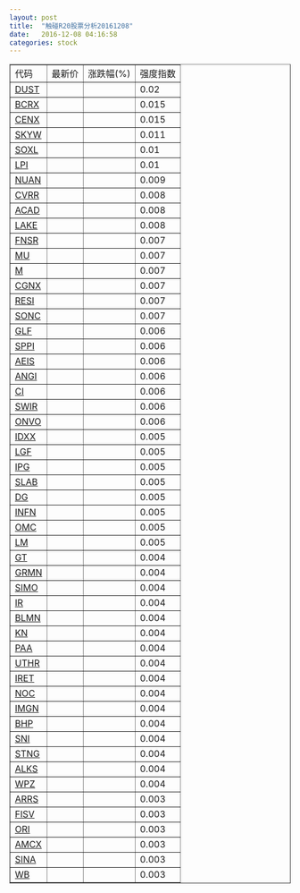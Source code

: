 ```yaml
---
layout: post
title:  "触碰R20股票分析20161208"
date:   2016-12-08 04:16:58
categories: stock
---
```

<script type="text/javascript">
var stockList = []
stockList.push('gb_dust');
stockList.push('gb_bcrx');
stockList.push('gb_cenx');
stockList.push('gb_skyw');
stockList.push('gb_soxl');
stockList.push('gb_lpi');
stockList.push('gb_nuan');
stockList.push('gb_cvrr');
stockList.push('gb_acad');
stockList.push('gb_lake');
stockList.push('gb_fnsr');
stockList.push('gb_mu');
stockList.push('gb_m');
stockList.push('gb_cgnx');
stockList.push('gb_resi');
stockList.push('gb_sonc');
stockList.push('gb_glf');
stockList.push('gb_sppi');
stockList.push('gb_aeis');
stockList.push('gb_angi');
stockList.push('gb_ci');
stockList.push('gb_swir');
stockList.push('gb_onvo');
stockList.push('gb_idxx');
stockList.push('gb_lgf');
stockList.push('gb_ipg');
stockList.push('gb_slab');
stockList.push('gb_dg');
stockList.push('gb_infn');
stockList.push('gb_omc');
stockList.push('gb_lm');
stockList.push('gb_gt');
stockList.push('gb_grmn');
stockList.push('gb_simo');
stockList.push('gb_ir');
stockList.push('gb_blmn');
stockList.push('gb_kn');
stockList.push('gb_paa');
stockList.push('gb_uthr');
stockList.push('gb_iret');
stockList.push('gb_noc');
stockList.push('gb_imgn');
stockList.push('gb_bhp');
stockList.push('gb_sni');
stockList.push('gb_stng');
stockList.push('gb_alks');
stockList.push('gb_wpz');
stockList.push('gb_arrs');
stockList.push('gb_fisv');
stockList.push('gb_ori');
stockList.push('gb_amcx');
stockList.push('gb_sina');
stockList.push('gb_wb');
</script>

<table border="1">
 <tr>
 <td>代码</td>
  <td>最新价</td>
  <td>涨跌幅(%)</td>
 <td>强度指数</td>
</tr>
  <tr id="dust"><td><a href="http://stock.finance.sina.com.cn/usstock/quotes/DUST.html" target="_blank">DUST</a></td><td></td><td></td><td>0.02</td></tr>
  <tr id="bcrx"><td><a href="http://stock.finance.sina.com.cn/usstock/quotes/BCRX.html" target="_blank">BCRX</a></td><td></td><td></td><td>0.015</td></tr>
  <tr id="cenx"><td><a href="http://stock.finance.sina.com.cn/usstock/quotes/CENX.html" target="_blank">CENX</a></td><td></td><td></td><td>0.015</td></tr>
  <tr id="skyw"><td><a href="http://stock.finance.sina.com.cn/usstock/quotes/SKYW.html" target="_blank">SKYW</a></td><td></td><td></td><td>0.011</td></tr>
  <tr id="soxl"><td><a href="http://stock.finance.sina.com.cn/usstock/quotes/SOXL.html" target="_blank">SOXL</a></td><td></td><td></td><td>0.01</td></tr>
  <tr id="lpi"><td><a href="http://stock.finance.sina.com.cn/usstock/quotes/LPI.html" target="_blank">LPI</a></td><td></td><td></td><td>0.01</td></tr>
  <tr id="nuan"><td><a href="http://stock.finance.sina.com.cn/usstock/quotes/NUAN.html" target="_blank">NUAN</a></td><td></td><td></td><td>0.009</td></tr>
  <tr id="cvrr"><td><a href="http://stock.finance.sina.com.cn/usstock/quotes/CVRR.html" target="_blank">CVRR</a></td><td></td><td></td><td>0.008</td></tr>
  <tr id="acad"><td><a href="http://stock.finance.sina.com.cn/usstock/quotes/ACAD.html" target="_blank">ACAD</a></td><td></td><td></td><td>0.008</td></tr>
  <tr id="lake"><td><a href="http://stock.finance.sina.com.cn/usstock/quotes/LAKE.html" target="_blank">LAKE</a></td><td></td><td></td><td>0.008</td></tr>
  <tr id="fnsr"><td><a href="http://stock.finance.sina.com.cn/usstock/quotes/FNSR.html" target="_blank">FNSR</a></td><td></td><td></td><td>0.007</td></tr>
  <tr id="mu"><td><a href="http://stock.finance.sina.com.cn/usstock/quotes/MU.html" target="_blank">MU</a></td><td></td><td></td><td>0.007</td></tr>
  <tr id="m"><td><a href="http://stock.finance.sina.com.cn/usstock/quotes/M.html" target="_blank">M</a></td><td></td><td></td><td>0.007</td></tr>
  <tr id="cgnx"><td><a href="http://stock.finance.sina.com.cn/usstock/quotes/CGNX.html" target="_blank">CGNX</a></td><td></td><td></td><td>0.007</td></tr>
  <tr id="resi"><td><a href="http://stock.finance.sina.com.cn/usstock/quotes/RESI.html" target="_blank">RESI</a></td><td></td><td></td><td>0.007</td></tr>
  <tr id="sonc"><td><a href="http://stock.finance.sina.com.cn/usstock/quotes/SONC.html" target="_blank">SONC</a></td><td></td><td></td><td>0.007</td></tr>
  <tr id="glf"><td><a href="http://stock.finance.sina.com.cn/usstock/quotes/GLF.html" target="_blank">GLF</a></td><td></td><td></td><td>0.006</td></tr>
  <tr id="sppi"><td><a href="http://stock.finance.sina.com.cn/usstock/quotes/SPPI.html" target="_blank">SPPI</a></td><td></td><td></td><td>0.006</td></tr>
  <tr id="aeis"><td><a href="http://stock.finance.sina.com.cn/usstock/quotes/AEIS.html" target="_blank">AEIS</a></td><td></td><td></td><td>0.006</td></tr>
  <tr id="angi"><td><a href="http://stock.finance.sina.com.cn/usstock/quotes/ANGI.html" target="_blank">ANGI</a></td><td></td><td></td><td>0.006</td></tr>
  <tr id="ci"><td><a href="http://stock.finance.sina.com.cn/usstock/quotes/CI.html" target="_blank">CI</a></td><td></td><td></td><td>0.006</td></tr>
  <tr id="swir"><td><a href="http://stock.finance.sina.com.cn/usstock/quotes/SWIR.html" target="_blank">SWIR</a></td><td></td><td></td><td>0.006</td></tr>
  <tr id="onvo"><td><a href="http://stock.finance.sina.com.cn/usstock/quotes/ONVO.html" target="_blank">ONVO</a></td><td></td><td></td><td>0.006</td></tr>
  <tr id="idxx"><td><a href="http://stock.finance.sina.com.cn/usstock/quotes/IDXX.html" target="_blank">IDXX</a></td><td></td><td></td><td>0.005</td></tr>
  <tr id="lgf"><td><a href="http://stock.finance.sina.com.cn/usstock/quotes/LGF.html" target="_blank">LGF</a></td><td></td><td></td><td>0.005</td></tr>
  <tr id="ipg"><td><a href="http://stock.finance.sina.com.cn/usstock/quotes/IPG.html" target="_blank">IPG</a></td><td></td><td></td><td>0.005</td></tr>
  <tr id="slab"><td><a href="http://stock.finance.sina.com.cn/usstock/quotes/SLAB.html" target="_blank">SLAB</a></td><td></td><td></td><td>0.005</td></tr>
  <tr id="dg"><td><a href="http://stock.finance.sina.com.cn/usstock/quotes/DG.html" target="_blank">DG</a></td><td></td><td></td><td>0.005</td></tr>
  <tr id="infn"><td><a href="http://stock.finance.sina.com.cn/usstock/quotes/INFN.html" target="_blank">INFN</a></td><td></td><td></td><td>0.005</td></tr>
  <tr id="omc"><td><a href="http://stock.finance.sina.com.cn/usstock/quotes/OMC.html" target="_blank">OMC</a></td><td></td><td></td><td>0.005</td></tr>
  <tr id="lm"><td><a href="http://stock.finance.sina.com.cn/usstock/quotes/LM.html" target="_blank">LM</a></td><td></td><td></td><td>0.005</td></tr>
  <tr id="gt"><td><a href="http://stock.finance.sina.com.cn/usstock/quotes/GT.html" target="_blank">GT</a></td><td></td><td></td><td>0.004</td></tr>
  <tr id="grmn"><td><a href="http://stock.finance.sina.com.cn/usstock/quotes/GRMN.html" target="_blank">GRMN</a></td><td></td><td></td><td>0.004</td></tr>
  <tr id="simo"><td><a href="http://stock.finance.sina.com.cn/usstock/quotes/SIMO.html" target="_blank">SIMO</a></td><td></td><td></td><td>0.004</td></tr>
  <tr id="ir"><td><a href="http://stock.finance.sina.com.cn/usstock/quotes/IR.html" target="_blank">IR</a></td><td></td><td></td><td>0.004</td></tr>
  <tr id="blmn"><td><a href="http://stock.finance.sina.com.cn/usstock/quotes/BLMN.html" target="_blank">BLMN</a></td><td></td><td></td><td>0.004</td></tr>
  <tr id="kn"><td><a href="http://stock.finance.sina.com.cn/usstock/quotes/KN.html" target="_blank">KN</a></td><td></td><td></td><td>0.004</td></tr>
  <tr id="paa"><td><a href="http://stock.finance.sina.com.cn/usstock/quotes/PAA.html" target="_blank">PAA</a></td><td></td><td></td><td>0.004</td></tr>
  <tr id="uthr"><td><a href="http://stock.finance.sina.com.cn/usstock/quotes/UTHR.html" target="_blank">UTHR</a></td><td></td><td></td><td>0.004</td></tr>
  <tr id="iret"><td><a href="http://stock.finance.sina.com.cn/usstock/quotes/IRET.html" target="_blank">IRET</a></td><td></td><td></td><td>0.004</td></tr>
  <tr id="noc"><td><a href="http://stock.finance.sina.com.cn/usstock/quotes/NOC.html" target="_blank">NOC</a></td><td></td><td></td><td>0.004</td></tr>
  <tr id="imgn"><td><a href="http://stock.finance.sina.com.cn/usstock/quotes/IMGN.html" target="_blank">IMGN</a></td><td></td><td></td><td>0.004</td></tr>
  <tr id="bhp"><td><a href="http://stock.finance.sina.com.cn/usstock/quotes/BHP.html" target="_blank">BHP</a></td><td></td><td></td><td>0.004</td></tr>
  <tr id="sni"><td><a href="http://stock.finance.sina.com.cn/usstock/quotes/SNI.html" target="_blank">SNI</a></td><td></td><td></td><td>0.004</td></tr>
  <tr id="stng"><td><a href="http://stock.finance.sina.com.cn/usstock/quotes/STNG.html" target="_blank">STNG</a></td><td></td><td></td><td>0.004</td></tr>
  <tr id="alks"><td><a href="http://stock.finance.sina.com.cn/usstock/quotes/ALKS.html" target="_blank">ALKS</a></td><td></td><td></td><td>0.004</td></tr>
  <tr id="wpz"><td><a href="http://stock.finance.sina.com.cn/usstock/quotes/WPZ.html" target="_blank">WPZ</a></td><td></td><td></td><td>0.004</td></tr>
  <tr id="arrs"><td><a href="http://stock.finance.sina.com.cn/usstock/quotes/ARRS.html" target="_blank">ARRS</a></td><td></td><td></td><td>0.003</td></tr>
  <tr id="fisv"><td><a href="http://stock.finance.sina.com.cn/usstock/quotes/FISV.html" target="_blank">FISV</a></td><td></td><td></td><td>0.003</td></tr>
  <tr id="ori"><td><a href="http://stock.finance.sina.com.cn/usstock/quotes/ORI.html" target="_blank">ORI</a></td><td></td><td></td><td>0.003</td></tr>
  <tr id="amcx"><td><a href="http://stock.finance.sina.com.cn/usstock/quotes/AMCX.html" target="_blank">AMCX</a></td><td></td><td></td><td>0.003</td></tr>
  <tr id="sina"><td><a href="http://stock.finance.sina.com.cn/usstock/quotes/SINA.html" target="_blank">SINA</a></td><td></td><td></td><td>0.003</td></tr>
  <tr id="wb"><td><a href="http://stock.finance.sina.com.cn/usstock/quotes/WB.html" target="_blank">WB</a></td><td></td><td></td><td>0.003</td></tr>
</table>
